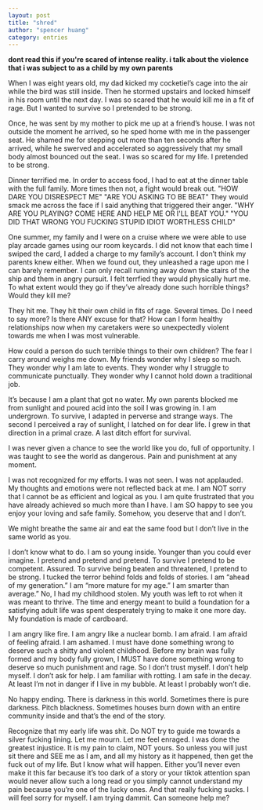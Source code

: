 ```yaml
---
layout: post
title: "shred"
author: "spencer huang"
category: entries
---
```


**dont read this if you're scared of intense reality. i talk about the violence that i was subject to as a child by my own parents**

When I was eight years old, my dad kicked my cocketiel’s cage into the air while the bird was still inside. Then he stormed upstairs and locked himself in his room until the next day. I was so scared that he would kill me in a fit of rage. But I wanted to survive so I pretended to be strong. 

Once, he was sent by my mother to pick me up at a friend’s house. I was not outside the moment he arrived, so he sped home with me in the passenger seat. He shamed me for stepping out more than ten seconds after he arrived, while he swerved and accelerated so aggressively that my small body almost bounced out the seat. I was so scared for my life. I pretended to be strong. 

Dinner terrified me. In order to access food, I had to eat at the dinner table with the full family. More times then not, a fight would break out. "HOW DARE YOU DISRESPECT ME" "ARE YOU ASKING TO BE BEAT" They would smack me across the face if I said anything that triggered their anger. "WHY ARE YOU PLAYING? COME HERE AND HELP ME OR I'LL BEAT YOU." "YOU DID THAT WRONG YOU FUCKING STUPID IDIOT WORTHLESS CHILD"

One summer, my family and I were on a cruise where we were able to use play arcade games using our room keycards. I did not know that each time I swiped the card, I added a charge to my family’s account. I don’t think my parents knew either. When we found out, they unleashed a rage upon me I can barely remember. I can only recall running away down the stairs of the ship and them in angry pursuit. I felt terrfied they would physically hurt me. To what extent would they go if they’ve already done such horrible things? Would they kill me? 

They hit me. They hit their own child in fits of rage. Several times. Do I need to say more? Is there ANY excuse for that? How can I form healthy relationships now when my caretakers were so unexpectedly violent towards me when I was most vulnerable. 

How could a person do such terrible things to their own children? The fear I carry around weighs me down. My friends wonder why I sleep so much. They wonder why I am late to events. They wonder why I struggle to communicate punctually. They wonder why I cannot hold down a traditional job.

It’s because I am a plant that got no water. My own parents blocked me from sunlight and poured acid into the soil I was growing in. I am undergrown. To survive, I adapted in perverse and strange ways. The second I perceived a ray of sunlight, I latched on for dear life. I grew in that direction in a primal craze. A last ditch effort for survival. 

I was never given a chance to see the world like you do, full of opportunity. I was taught to see the world as dangerous. Pain and punishment at any moment. 

I was not recognized for my efforts. I was not seen. I was not applauded. My thoughts and emotions were not reflected back at me. I am NOT sorry that I cannot be as efficient and logical as you. I am quite frustrated that you have already achieved so much more than I have. I am SO happy to see you enjoy your loving and safe family. Somehow, you deserve that and I don’t.  

We might breathe the same air and eat the same food but I don’t live in the same world as you. 

I don’t know what to do. I am so young inside. Younger than you could ever imagine. I pretend and pretend and pretend. To survive I pretend to be competent. Assured. To survive being beaten and threatened, I pretend to be strong. I tucked the terror behind folds and folds of stories. I am “ahead of my generation.” I am “more mature for my age.” I am smarter than average.” No, I had my childhood stolen. My youth was left to rot when it was meant to thrive. The time and energy meant to build a foundation for a satisfying adult life was spent desperately trying to make it one more day. My foundation is made of cardboard. 

I am angry like fire. I am angry like a nuclear bomb. I am afraid. I am afraid of feeling afraid. I am ashamed. I must have done something wrong to deserve such a shitty and violent childhood. Before my brain was fully formed and my body fully grown, I MUST have done something wrong to deserve so much punishment and rage. So I don’t trust myself. I don’t help myself. I don’t ask for help. I am familiar with rotting. I am safe in the decay. At least I’m not in danger if I live in my bubble. At least I probably won’t die.

No happy ending. There is darkness in this world. Sometimes there is pure darkness. Pitch blackness. Sometimes houses burn down with an entire community inside and that’s the end of the story. 

Recognize that my early life was shit. Do NOT try to guide me towards a silver fucking lining. Let me mourn. Let me feel enraged. I was done the greatest injustice. It is my pain to claim, NOT yours. So unless you will just sit there and SEE me as I am, and all my history as it happened, then get the fuck out of my life. But I know what will happen. Either you’ll never even make it this far because it’s too dark of a story or your tiktok attention span would never allow such a long read or you simply cannot understand my pain because you’re one of the lucky ones. And that really fucking sucks. I will feel sorry for myself. I am trying dammit. Can someone help me? 
